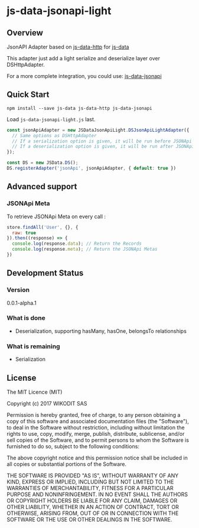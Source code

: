 # js-data-jsonapi-light

## Overview

JsonAPI Adapter based on [js-data-http](https://github.com/js-data/js-data-http) for [js-data](http://www.js-data.io)

This adapter just add a light serialize and deserialize layer over DSHttpAdapter.

For a more complete integration, you could use: [js-data-jsonapi](https://github.com/BlairAllegroTech/js-data-jsonapi)

## Quick Start

`npm install --save js-data js-data-http js-data-jsonapi`

Load `js-data-jsonapi-light.js` last.

```js
const jsonApiAdapter = new JSDataJsonApiLight.DSJsonApiLightAdapter({
  // Same options as DSHttpAdapter
  // If a serialization option is given, it will be run before JSONApi serialization has occured
  // If a deserialization option is given, it will be run after JSONApi deserialization has occured
});

const DS = new JSData.DS();
DS.registerAdapter('jsonApi', jsonApiAdapter, { default: true })
```

## Advanced support


### JSONApi Meta

To retrieve JSONApi Meta on every call :

```js
store.findAll('User', {}, {
  raw: true
}).then((response) => {
  console.log(response.data); // Return the Records
  console.log(response.meta); // Return the JSONApi Metas
})
```


## Development Status

### Version

0.0.1-alpha.1

### What is done

* Deserialization, supporting hasMany, hasOne, belongsTo relationships

### What is remaining

* Serialization

## License

The MIT Licence (MIT)

Copyright (c) 2017 WIKODIT SAS

Permission is hereby granted, free of charge, to any person obtaining a copy of this software and associated documentation files (the "Software"), to deal in the Software without restriction, including without limitation the rights to use, copy, modify, merge, publish, distribute, sublicense, and/or sell copies of the Software, and to permit persons to whom the Software is furnished to do so, subject to the following conditions:

The above copyright notice and this permission notice shall be included in all copies or substantial portions of the Software.

THE SOFTWARE IS PROVIDED "AS IS", WITHOUT WARRANTY OF ANY KIND, EXPRESS OR IMPLIED, INCLUDING BUT NOT LIMITED TO THE WARRANTIES OF MERCHANTABILITY, FITNESS FOR A PARTICULAR PURPOSE AND NONINFRINGEMENT. IN NO EVENT SHALL THE AUTHORS OR COPYRIGHT HOLDERS BE LIABLE FOR ANY CLAIM, DAMAGES OR OTHER LIABILITY, WHETHER IN AN ACTION OF CONTRACT, TORT OR OTHERWISE, ARISING FROM, OUT OF OR IN CONNECTION WITH THE SOFTWARE OR THE USE OR OTHER DEALINGS IN THE SOFTWARE.